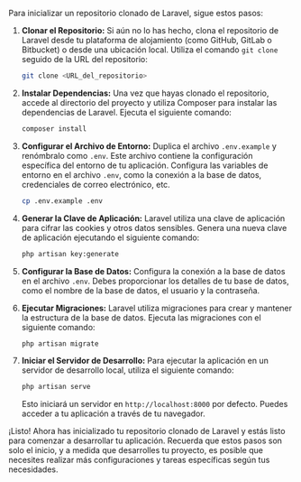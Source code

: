 Para inicializar un repositorio clonado de Laravel, sigue estos pasos:

1. **Clonar el Repositorio:**
   Si aún no lo has hecho, clona el repositorio de Laravel desde tu plataforma de alojamiento (como GitHub, GitLab o Bitbucket) o desde una ubicación local. Utiliza el comando `git clone` seguido de la URL del repositorio:

   ```bash
   git clone <URL_del_repositorio>
   ```

2. **Instalar Dependencias:**
   Una vez que hayas clonado el repositorio, accede al directorio del proyecto y utiliza Composer para instalar las dependencias de Laravel. Ejecuta el siguiente comando:

   ```bash
   composer install
   ```

3. **Configurar el Archivo de Entorno:**
   Duplica el archivo `.env.example` y renómbralo como `.env`. Este archivo contiene la configuración específica del entorno de tu aplicación. Configura las variables de entorno en el archivo `.env`, como la conexión a la base de datos, credenciales de correo electrónico, etc.

   ```bash
   cp .env.example .env
   ```

4. **Generar la Clave de Aplicación:**
   Laravel utiliza una clave de aplicación para cifrar las cookies y otros datos sensibles. Genera una nueva clave de aplicación ejecutando el siguiente comando:

   ```bash
   php artisan key:generate
   ```

5. **Configurar la Base de Datos:**
   Configura la conexión a la base de datos en el archivo `.env`. Debes proporcionar los detalles de tu base de datos, como el nombre de la base de datos, el usuario y la contraseña.

6. **Ejecutar Migraciones:**
   Laravel utiliza migraciones para crear y mantener la estructura de la base de datos. Ejecuta las migraciones con el siguiente comando:

   ```bash
   php artisan migrate
   ```

7. **Iniciar el Servidor de Desarrollo:**
   Para ejecutar la aplicación en un servidor de desarrollo local, utiliza el siguiente comando:

   ```bash
   php artisan serve
   ```

   Esto iniciará un servidor en `http://localhost:8000` por defecto. Puedes acceder a tu aplicación a través de tu navegador.

¡Listo! Ahora has inicializado tu repositorio clonado de Laravel y estás listo para comenzar a desarrollar tu aplicación. Recuerda que estos pasos son solo el inicio, y a medida que desarrolles tu proyecto, es posible que necesites realizar más configuraciones y tareas específicas según tus necesidades.
